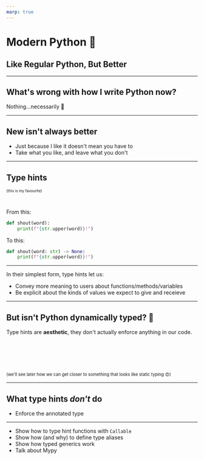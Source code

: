 ```yaml
---
marp: true
---
```


# **Modern Python** 🐍

## Like Regular Python, But Better

---
## **What's wrong with how I write Python now?**

Nothing...necessarily 👀

---

## **New isn't always better**

* Just because I like it doesn't mean you have to
* Take what you like, and leave what you don't

___

## **Type hints**

<p style="font-size: 0.7em">(this is my favourite)</p>
</br>

From this:

```python
def shout(word):
    print(f"{str.upper(word)}!")
```

To this:

```python
def shout(word: str) -> None:
    print(f"{str.upper(word)}!")
```

---

In their simplest form, type hints let us:

* Convey more meaning to users about functions/methods/variables
* Be explicit about the kinds of values we expect to give and receieve

---

## **But isn't Python dynamically typed?** 🤔

Type hints are **aesthetic**, they don't actually enforce anything in our code.

</br></br></br></br>
<p style="font-size: 0.8em">(we'll see later how we can get closer to something that looks like static typing 😍)</p>

___

## **What type hints _don't_ do**

* Enforce the annotated type


---


* Show how to type hint functions with `Callable`
* Show how (and why) to define type aliases
* Show how typed generics work
* Talk about Mypy
